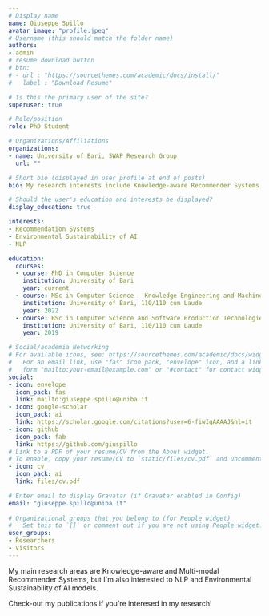 ```yaml
---
# Display name
name: Giuseppe Spillo
avatar_image: "profile.jpeg"
# Username (this should match the folder name)
authors:
- admin
# resume download button
# btn:
# - url : "https://sourcethemes.com/academic/docs/install/"
#   label : "Download Resume"

# Is this the primary user of the site?
superuser: true

# Role/position
role: PhD Student

# Organizations/Affiliations
organizations:
- name: University of Bari, SWAP Research Group
  url: ""

# Short bio (displayed in user profile at end of posts)
bio: My research interests include Knowledge-aware Recommender Systems

# Should the user's education and interests be displayed?
display_education: true

interests:
- Recommendation Systems
- Environmental Sustainability of AI
- NLP

education:
  courses:
  - course: PhD in Computer Science
    institution: University of Bari
    year: current
  - course: MSc in Computer Science - Knowledge Engineering and Machine Intelligence
    institution: University of Bari, 110/110 cum Laude
    year: 2022
  - course: BSc in Computer Science and Software Production Technologies
    institution: University of Bari, 110/110 cum Laude
    year: 2019

# Social/academia Networking
# For available icons, see: https://sourcethemes.com/academic/docs/widgets/#icons
#   For an email link, use "fas" icon pack, "envelope" icon, and a link in the
#   form "mailto:your-email@example.com" or "#contact" for contact widget.
social:
- icon: envelope
  icon_pack: fas
  link: mailto:giuseppe.spillo@uniba.it
- icon: google-scholar
  icon_pack: ai
  link: https://scholar.google.com/citations?user=6-fiwIgAAAAJ&hl=it
- icon: github
  icon_pack: fab
  link: https://github.com/giuspillo
# Link to a PDF of your resume/CV from the About widget.
# To enable, copy your resume/CV to `static/files/cv.pdf` and uncomment the lines below.  
- icon: cv
  icon_pack: ai
  link: files/cv.pdf

# Enter email to display Gravatar (if Gravatar enabled in Config)
email: "giuseppe.spillo@uniba.it"
  
# Organizational groups that you belong to (for People widget)
#   Set this to `[]` or comment out if you are not using People widget.  
user_groups:
- Researchers
- Visitors
---
```



My main research areas are Knowledge-aware and Multi-modal Recommender Systems, but I'm also interested to NLP and Environmental Sustainability of AI models.

Check-out my publications if you're interesed in my research!
